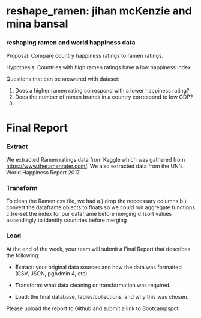 # reshape_ramen: jihan mcKenzie and mina bansal 
### reshaping ramen and world happiness data

Proposal: Compare country happiness ratings to ramen ratings.

Hypothesis: Countries with high ramen ratings have a low happiness index

Questions that can be answered with dataset:
1. Does a higher ramen rating correspond with a lower happiness rating?
2. Does the number of ramen brands in a country correspond to low GDP?
3. 

# Final Report

### Extract
We extracted Ramen ratings data from Kaggle which was gathered from https://www.theramenrater.com/.  We also extracted data from the UN's World Happiness Report 2017.

### Transform
To clean the Ramen csv file, we had
  a.) drop the neccessary columns
  b.) convert the dataframe objects to floats so we could run aggregate functions
  c.)re-set the index for our dataframe before merging
  d.)sort values ascendingly to identify countries before merging 

### Load


At the end of the week, your team will submit a Final Report that describes the following:

* **E**xtract: your original data sources and how the data was formatted (CSV, JSON, pgAdmin 4, etc).

* **T**ransform: what data cleaning or transformation was required.

* **L**oad: the final database, tables/collections, and why this was chosen.

Please upload the report to Github and submit a link to Bootcampspot.
